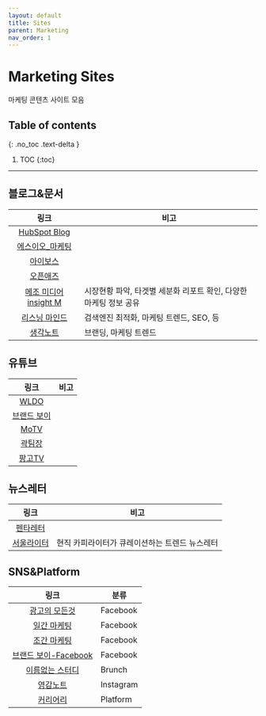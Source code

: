 ```yaml
---
layout: default
title: Sites
parent: Marketing
nav_order: 1
---
```


# Marketing Sites
마케팅 콘텐츠 사이트 모음

## Table of contents
{: .no_toc .text-delta }

1. TOC
{:toc}

---

## 블로그&문서

|링크|비고|
|:--:|--|
|[HubSpot Blog](https://blog.hubspot.com/?hubs_content=blog.hubspot.com%2Fmarketing%2Fcompetitive-analysis-kit&hubs_content-cta=null)||
|[에스이오_마케팅](https://seo-marketing.co.kr/)||
|[아이보스](https://www.i-boss.co.kr/)||
|[오픈애즈](http://www.openads.co.kr/home)||
|[메조 미디어 insight M](https://www.mezzomedia.co.kr/insight_m)|시장현황 파악, 타겟별 세분화 리포트 확인, 다양한 마케팅 정보 공유|
|[리스닝 마인드](https://www.ascentkorea.com/ascent-korea-official-blog-listeningmind/)|검색엔진 최적화, 마케팅 트렌드, SEO, 등|
|[생각노트](https://think-note.com/)|브랜딩, 마케팅 트렌드|


## 유튜브

|링크|비고|
|:--:|--|
|[WLDO](https://www.youtube.com/channel/UCijBTYEiKT1OJO54C6PnRqw)||
|[브랜드 보이](https://www.youtube.com/channel/UCJw0YwcV3KX2s3AmTSHKTqg)||
|[MoTV](https://www.youtube.com/c/MoTVshow/videos)||
|[곽팀장](https://www.youtube.com/c/%EA%B3%BD%ED%8C%80%EC%9E%A5/featured)||
|[팡고TV](https://www.youtube.com/channel/UCSAViyUVbsTHii2pfaGRKng/videos)||


## 뉴스레터

|링크|비고|
|:--:|--|
|[펜타레터](https://page.stibee.com/archives/79436)||
|[서울라이터](https://www.seoulwriter.com/letter)|현직 카피라이터가 큐레이션하는 트렌드 뉴스레터|


## SNS&Platform

|링크|분류|
|:--:|--|
|[광고의 모든것](https://www.facebook.com/AllaboutAD)|Facebook|
|[일간 마케팅](https://www.facebook.com/dailymaarketing)|Facebook|
|[조간 마케팅](https://www.facebook.com/mktpaper/)|Facebook|
|[브랜드 보이-Facebook](https://www.facebook.com/Brandboy1/)|Facebook|
|[이름없는 스터디](https://brunch.co.kr/@nonamestudy)|Brunch|
|[영감노트](https://www.instagram.com/ins.note)|Instagram|
|[커리어리](https://careerly.co.kr/)|Platform|
